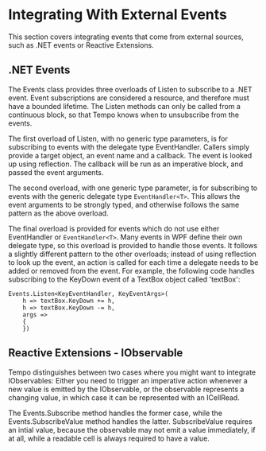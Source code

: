 # Integrating With External Events

This section covers integrating events that come from external sources, such as .NET events
or Reactive Extensions.

## .NET Events

The Events class provides three overloads of Listen to subscribe to a .NET event. Event
subscriptions are considered a resource, and therefore must have a bounded lifetime.
The Listen methods can only be called from a continuous block, so that Tempo knows
when to unsubscribe from the events.

The first overload of Listen, with no generic type parameters, is for subscribing to events
with the delegate type EventHandler. Callers simply provide a target object, an event
name and a callback. The event is looked up using reflection. The callback will be run
as an imperative block, and passed the event arguments.

The second overload, with one generic type parameter, is for subscribing to events
with the generic delegate type `EventHandler<T>`. This allows the event arguments to
be strongly typed, and otherwise follows the same pattern as the above overload.

The final overload is provided for events which do not use either EventHandler or
`EventHandler<T>`. Many events in WPF define their own delegate type, so this overload
is provided to handle those events. It follows a slightly different pattern to the other
overloads; instead of using reflection to look up the event, an action is called for
each time a delegate needs to be added or removed from the event. For example, the following
code handles subscribing to the KeyDown event of a TextBox object called 'textBox':

```
Events.Listen<KeyEventHandler, KeyEventArgs>(
    h => textBox.KeyDown += h,
    h => textBox.KeyDown -= h,
    args =>
    {
    })
```

## Reactive Extensions - IObservable

Tempo distinguishes between two cases where you might want to integrate IObservables:
Either you need to trigger an imperative action whenever a new value is emitted by the
IObservable, or the observable represents a changing value, in which case it can be
represented with an ICellRead.

The Events.Subscribe method handles the former case, while the Events.SubscribeValue method handles
the latter. SubscribeValue requires an intial value, because the observable may not emit
a value immediately, if at all, while a readable cell is always required to have a value.







